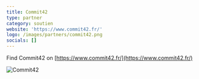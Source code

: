 ```yaml
---
title: Commit42
type: partner
category: soutien
website: 'https://www.commit42.fr/'
logo: /images/partners/commit42.png
socials: []
---
```


Find Commit42 on [https://www.commit42.fr/](https://www.commit42.fr/)

![Commit42](/images/partners/commit42.png)
